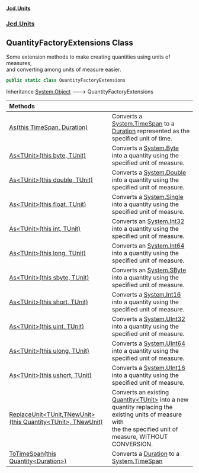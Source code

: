 #### [Jcd.Units](index.md 'index')
### [Jcd.Units](Jcd.Units.md 'Jcd.Units')

## QuantityFactoryExtensions Class

Some extension methods to make creating quantities using units of measures,  
and converting among units of measure easier.

```csharp
public static class QuantityFactoryExtensions
```

Inheritance [System.Object](https://docs.microsoft.com/en-us/dotnet/api/System.Object 'System.Object') &#129106; QuantityFactoryExtensions

| Methods | |
| :--- | :--- |
| [As(this TimeSpan, Duration)](Jcd.Units.QuantityFactoryExtensions.As(thisTimeSpan,Jcd.Units.UnitTypes.Duration).md 'Jcd.Units.QuantityFactoryExtensions.As(this TimeSpan, Jcd.Units.UnitTypes.Duration)') | Converts a [System.TimeSpan](https://docs.microsoft.com/en-us/dotnet/api/System.TimeSpan 'System.TimeSpan') to a [Duration](Jcd.Units.UnitTypes.Duration.md 'Jcd.Units.UnitTypes.Duration') represented as the specified unit of time. |
| [As&lt;TUnit&gt;(this byte, TUnit)](Jcd.Units.QuantityFactoryExtensions.As_TUnit_(thisbyte,TUnit).md 'Jcd.Units.QuantityFactoryExtensions.As<TUnit>(this byte, TUnit)') | Converts a [System.Byte](https://docs.microsoft.com/en-us/dotnet/api/System.Byte 'System.Byte') into a quantity using the specified unit of measure. |
| [As&lt;TUnit&gt;(this double, TUnit)](Jcd.Units.QuantityFactoryExtensions.As_TUnit_(thisdouble,TUnit).md 'Jcd.Units.QuantityFactoryExtensions.As<TUnit>(this double, TUnit)') | Converts a [System.Double](https://docs.microsoft.com/en-us/dotnet/api/System.Double 'System.Double') into a quantity using the specified unit of measure. |
| [As&lt;TUnit&gt;(this float, TUnit)](Jcd.Units.QuantityFactoryExtensions.As_TUnit_(thisfloat,TUnit).md 'Jcd.Units.QuantityFactoryExtensions.As<TUnit>(this float, TUnit)') | Converts a [System.Single](https://docs.microsoft.com/en-us/dotnet/api/System.Single 'System.Single') into a quantity using the specified unit of measure. |
| [As&lt;TUnit&gt;(this int, TUnit)](Jcd.Units.QuantityFactoryExtensions.As_TUnit_(thisint,TUnit).md 'Jcd.Units.QuantityFactoryExtensions.As<TUnit>(this int, TUnit)') | Converts an [System.Int32](https://docs.microsoft.com/en-us/dotnet/api/System.Int32 'System.Int32') into a quantity using the specified unit of measure. |
| [As&lt;TUnit&gt;(this long, TUnit)](Jcd.Units.QuantityFactoryExtensions.As_TUnit_(thislong,TUnit).md 'Jcd.Units.QuantityFactoryExtensions.As<TUnit>(this long, TUnit)') | Converts an [System.Int64](https://docs.microsoft.com/en-us/dotnet/api/System.Int64 'System.Int64') into a quantity using the specified unit of measure. |
| [As&lt;TUnit&gt;(this sbyte, TUnit)](Jcd.Units.QuantityFactoryExtensions.As_TUnit_(thissbyte,TUnit).md 'Jcd.Units.QuantityFactoryExtensions.As<TUnit>(this sbyte, TUnit)') | Converts an [System.SByte](https://docs.microsoft.com/en-us/dotnet/api/System.SByte 'System.SByte') into a quantity using the specified unit of measure. |
| [As&lt;TUnit&gt;(this short, TUnit)](Jcd.Units.QuantityFactoryExtensions.As_TUnit_(thisshort,TUnit).md 'Jcd.Units.QuantityFactoryExtensions.As<TUnit>(this short, TUnit)') | Converts a [System.Int16](https://docs.microsoft.com/en-us/dotnet/api/System.Int16 'System.Int16') into a quantity using the specified unit of measure. |
| [As&lt;TUnit&gt;(this uint, TUnit)](Jcd.Units.QuantityFactoryExtensions.As_TUnit_(thisuint,TUnit).md 'Jcd.Units.QuantityFactoryExtensions.As<TUnit>(this uint, TUnit)') | Converts a [System.UInt32](https://docs.microsoft.com/en-us/dotnet/api/System.UInt32 'System.UInt32') into a quantity using the specified unit of measure. |
| [As&lt;TUnit&gt;(this ulong, TUnit)](Jcd.Units.QuantityFactoryExtensions.As_TUnit_(thisulong,TUnit).md 'Jcd.Units.QuantityFactoryExtensions.As<TUnit>(this ulong, TUnit)') | Converts a [System.UInt64](https://docs.microsoft.com/en-us/dotnet/api/System.UInt64 'System.UInt64') into a quantity using the specified unit of measure. |
| [As&lt;TUnit&gt;(this ushort, TUnit)](Jcd.Units.QuantityFactoryExtensions.As_TUnit_(thisushort,TUnit).md 'Jcd.Units.QuantityFactoryExtensions.As<TUnit>(this ushort, TUnit)') | Converts a [System.UInt16](https://docs.microsoft.com/en-us/dotnet/api/System.UInt16 'System.UInt16') into a quantity using the specified unit of measure. |
| [ReplaceUnit&lt;TUnit,TNewUnit&gt;(this Quantity&lt;TUnit&gt;, TNewUnit)](Jcd.Units.QuantityFactoryExtensions.ReplaceUnit_TUnit,TNewUnit_(thisJcd.Units.Quantity_TUnit_,TNewUnit).md 'Jcd.Units.QuantityFactoryExtensions.ReplaceUnit<TUnit,TNewUnit>(this Jcd.Units.Quantity<TUnit>, TNewUnit)') | Converts an existing [Quantity&lt;TUnit&gt;](Jcd.Units.Quantity_TUnit_.md 'Jcd.Units.Quantity<TUnit>') into a new quantity replacing the existing units of measure with<br/>the the specified unit of measure, WITHOUT CONVERSION. |
| [ToTimeSpan(this Quantity&lt;Duration&gt;)](Jcd.Units.QuantityFactoryExtensions.ToTimeSpan(thisJcd.Units.Quantity_Jcd.Units.UnitTypes.Duration_).md 'Jcd.Units.QuantityFactoryExtensions.ToTimeSpan(this Jcd.Units.Quantity<Jcd.Units.UnitTypes.Duration>)') | Converts a [Duration](Jcd.Units.UnitTypes.Duration.md 'Jcd.Units.UnitTypes.Duration') to a [System.TimeSpan](https://docs.microsoft.com/en-us/dotnet/api/System.TimeSpan 'System.TimeSpan') |
